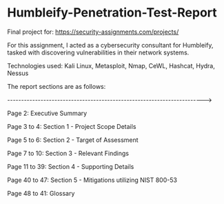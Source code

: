 # Humbleify-Penetration-Test-Report

Final project for: https://security-assignments.com/projects/

For this assignment, I acted as a cybersecurity consultant for Humbleify, tasked with discovering vulnerabilities in their network systems.

Technologies used: Kali Linux, Metasploit, Nmap, CeWL, Hashcat, Hydra, Nessus

The report sections are as follows:

----------------------------------------------------------------------->

Page 2: Executive Summary

Page 3 to 4: Section 1 - Project Scope Details

Page 5 to 6: Section 2 - Target of Assessment

Page 7 to 10: Section 3 - Relevant Findings

Page 11 to 39: Section 4 - Supporting Details

Page 40 to 47: Section 5 - Mitigations utilizing NIST 800-53

Page 48 to 41: Glossary
